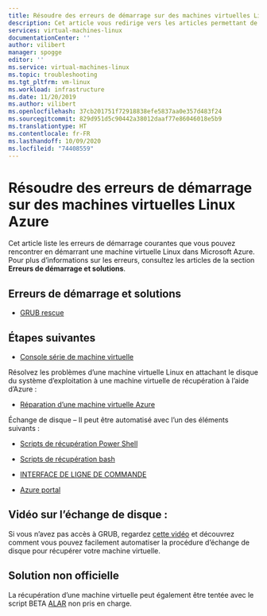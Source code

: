 ```yaml
---
title: Résoudre des erreurs de démarrage sur des machines virtuelles Linux Azure | Microsoft Docs
description: Cet article vous redirige vers les articles permettant de résoudre des erreurs de démarrage sur des machines virtuelles Linux Azure.
services: virtual-machines-linux
documentationCenter: ''
author: vilibert
manager: spogge
editor: ''
ms.service: virtual-machines-linux
ms.topic: troubleshooting
ms.tgt_pltfrm: vm-linux
ms.workload: infrastructure
ms.date: 11/20/2019
ms.author: vilibert
ms.openlocfilehash: 37cb201751f72918838efe5837aa0e357d483f24
ms.sourcegitcommit: 829d951d5c90442a38012daaf77e86046018e5b9
ms.translationtype: HT
ms.contentlocale: fr-FR
ms.lasthandoff: 10/09/2020
ms.locfileid: "74408559"
---
```

# <a name="troubleshoot-azure-linux-virtual-machines-boot-errors"></a>Résoudre des erreurs de démarrage sur des machines virtuelles Linux Azure

Cet article liste les erreurs de démarrage courantes que vous pouvez rencontrer en démarrant une machine virtuelle Linux dans Microsoft Azure. Pour plus d’informations sur les erreurs, consultez les articles de la section **Erreurs de démarrage et solutions**.

## <a name="boot-errors-and-solutions"></a>Erreurs de démarrage et solutions

* [GRUB rescue](troubleshoot-vm-boot-error.md)

## <a name="next-steps"></a>Étapes suivantes

- [Console série de machine virtuelle](serial-console-linux.md)

Résolvez les problèmes d’une machine virtuelle Linux en attachant le disque du système d’exploitation à une machine virtuelle de récupération à l’aide d’Azure :

- [Réparation d’une machine virtuelle Azure](repair-linux-vm-using-azure-virtual-machine-repair-commands.md)

 Échange de disque – Il peut être automatisé avec l’un des éléments suivants :
- [Scripts de récupération Power Shell](https://github.com/Azure/azure-support-scripts/tree/master/VMRecovery/ResourceManager)
- [Scripts de récupération bash](https://github.com/sribs/azure-support-scripts)

- [INTERFACE DE LIGNE DE COMMANDE](troubleshoot-recovery-disks-linux.md)
- [Azure portal](troubleshoot-recovery-disks-portal-linux.md)


## <a name="disk-swap-video"></a>Vidéo sur l’échange de disque :

Si vous n’avez pas accès à GRUB, regardez [cette vidéo](https://youtu.be/m5t0GZ5oGAc) et découvrez comment vous pouvez facilement automatiser la procédure d’échange de disque pour récupérer votre machine virtuelle.

## <a name="unofficial-solution"></a>Solution non officielle

La récupération d’une machine virtuelle peut également être tentée avec le script BETA [ALAR](https://github.com/malachma/azure-auto-recover) non pris en charge.